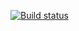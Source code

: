 [![Build status](https://ci.appveyor.com/api/projects/status/pngv4wliwiwokjev/branch/main?svg=true)](https://ci.appveyor.com/project/KseniyaEvgenievna/avtodz6bdd/branch/main)
